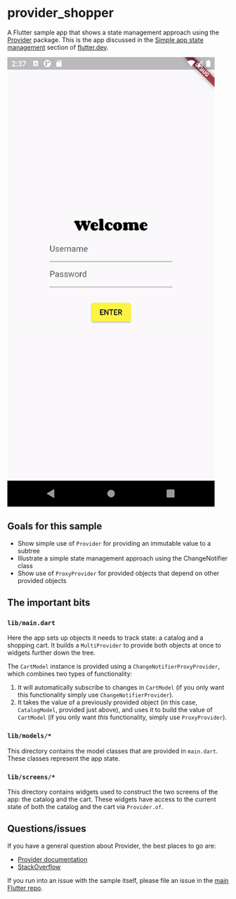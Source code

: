 # provider_shopper

A Flutter sample app that shows a state management approach using the [Provider][] package.
This is the app discussed in the [Simple app state management][simple] section of
[flutter.dev][].

![An animated gif of the app in action](images/provider_shopper.gif)

[Provider]: https://pub.dev/packages/provider
[simple]: https://flutter.dev/docs/development/data-and-backend/state-mgmt/simple
[flutter.dev]: https://flutter.dev/

## Goals for this sample

* Show simple use of `Provider` for providing an immutable value to a subtree
* Illustrate a simple state management approach using the ChangeNotifier class
* Show use of `ProxyProvider` for provided objects that depend on other provided objects

## The important bits

### `lib/main.dart`

Here the app sets up objects it needs to track state: a catalog and a shopping cart. It builds
a `MultiProvider` to provide both objects at once to widgets further down the tree.

The `CartModel` instance is provided using a `ChangeNotifierProxyProvider`, which combines
two types of functionality:

1. It will automatically subscribe to changes in `CartModel` (if you only want this functionality
   simply use `ChangeNotifierProvider`).
2. It takes the value of a previously provided object (in this case, `CatalogModel`, provided
   just above), and uses it to build the value of `CartModel` (if you only want
   _this_ functionality, simply use `ProxyProvider`).

### `lib/models/*`

This directory contains the model classes that are provided in `main.dart`. These classes
represent the app state.

### `lib/screens/*`

This directory contains widgets used to construct the two screens of the app: the catalog and
the cart. These widgets have access to the current state of both the catalog and the cart
via `Provider.of`.

## Questions/issues

If you have a general question about Provider, the best places to go are:

* [Provider documentation](https://pub.dev/documentation/provider/latest/)
* [StackOverflow](https://stackoverflow.com/questions/tagged/flutter)

If you run into an issue with the sample itself, please file an issue
in the [main Flutter repo](https://github.com/flutter/flutter/issues).
